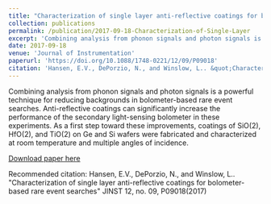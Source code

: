 ```yaml
---
title: "Characterization of single layer anti-reflective coatings for bolometer-based rare event searches"
collection: publications
permalink: /publication/2017-09-18-Characterization-of-Single-Layer
excerpt: 'Combining analysis from phonon signals and photon signals is a powerful technique for reducing backgrounds in bolometer-based rare event searches. Anti-reflective coatings can significantly increase the performance of the secondary light-sensing bolometer in these experiments. As a first step toward these improvements, coatings of SiO(2), HfO(2), and TiO(2) on Ge and Si wafers were fabricated and characterized at room temperature and multiple angles of incidence.'
date: 2017-09-18
venue: 'Journal of Instrumentation'
paperurl: 'https://doi.org/10.1088/1748-0221/12/09/P09018'
citation: 'Hansen, E.V., DePorzio, N., and Winslow, L.. &quot;Characterization of single layer anti-reflective coatings for bolometer-based rare event searches&quot; JINST 12, no. 09, P09018(2017)'
---
```

Combining analysis from phonon signals and photon signals is a powerful technique for reducing backgrounds in bolometer-based rare event searches. Anti-reflective coatings can significantly increase the performance of the secondary light-sensing bolometer in these experiments. As a first step toward these improvements, coatings of SiO(2), HfO(2), and TiO(2) on Ge and Si wafers were fabricated and characterized at room temperature and multiple angles of incidence.

[Download paper here](https://doi.org/10.1088/1748-0221/12/09/P09018)

Recommended citation: Hansen, E.V., DePorzio, N., and Winslow, L.. "Characterization of single layer anti-reflective coatings for bolometer-based rare event searches" JINST 12, no. 09, P09018(2017)
